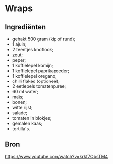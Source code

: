 # Wraps

## Ingrediënten

* gehakt 500 gram (kip of rund);
* 1 ajuin;
* 2 teentjes knoflook;
* zout;
* peper;
* 1 koffielepel komijn;
* 1 koffielepel paprikapoeder;
* 1 koffielepel oregano;
* chilli flakes (optioneel);
* 2 eetlepels tomatenpuree;
* 60 ml water;
* maïs;
* bonen;
* witte rijst;
* salade;
* tomaten in blokjes;
* gemalen kaas;
* tortilla's.

## Bron

https://www.youtube.com/watch?v=krkf7ObsTM4